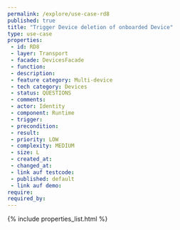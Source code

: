 ```yaml
---
permalink: /explore/use-case-rd8
published: true
title: "Trigger Device deletion of onboarded Device"
type: use-case
properties:
 - id: RD8
 - layer: Transport
 - facade: DevicesFacade
 - function: 
 - description: 
 - feature category: Multi-device
 - tech category: Devices
 - status: QUESTIONS
 - comments: 
 - actor: Identity
 - component: Runtime
 - trigger: 
 - precondition: 
 - result: 
 - priority: LOW
 - complexity: MEDIUM
 - size: L
 - created_at: 
 - changed_at: 
 - link auf testcode: 
 - published: default
 - link auf demo: 
require:
required_by:
---
```

{% include properties_list.html %}
